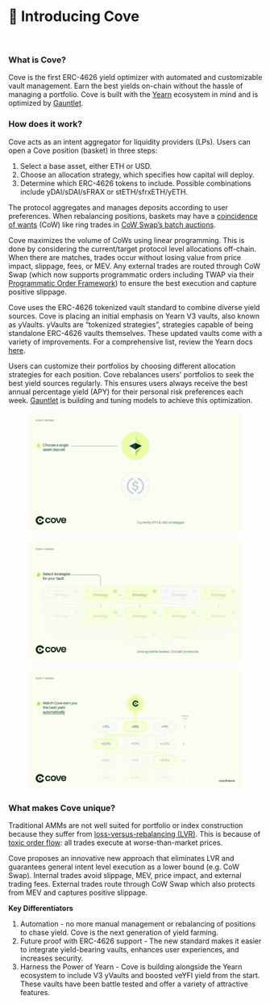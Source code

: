 # 🌊 Introducing Cove

<figure><img src=".gitbook/assets/banner (1).svg" alt=""><figcaption></figcaption></figure>

### What is Cove?

Cove is the first ERC-4626 yield optimizer with automated and customizable vault management. Earn the best yields on-chain without the hassle of managing a portfolio. Cove is built with the [Yearn](https://yearn.fi/) ecosystem in mind and is optimized by [Gauntlet](https://www.gauntlet.xyz/).

### How does it work?

Cove acts as an intent aggregator for liquidity providers (LPs). Users can open a Cove position (basket) in three steps:

1. Select a base asset, either ETH or USD.
2. Choose an allocation strategy, which specifies how capital will deploy.
3. Determine which ERC-4626 tokens to include. Possible combinations include yDAI/sDAI/sFRAX or stETH/sfrxETH/yETH.

The protocol aggregates and manages deposits according to user preferences. When rebalancing positions, baskets may have a [coincidence of wants](https://en.wikipedia.org/wiki/Coincidence\_of\_wants) (CoW) like ring trades in [CoW Swap’s batch auctions](https://docs.cow.fi/overview/coincidence-of-wants).

Cove maximizes the volume of CoWs using linear programming. This is done by considering the current/target protocol level allocations off-chain. When there are matches, trades occur without losing value from price impact, slippage, fees, or MEV. Any external trades are routed through CoW Swap (which now supports programmatic orders including TWAP via their [Programmatic Order Framework](https://blog.cow.fi/introducing-the-programmatic-order-framework-from-cow-protocol-088a14cb0375)) to ensure the best execution and capture positive slippage.

Cove uses the ERC-4626 tokenized vault standard to combine diverse yield sources. Cove is placing an initial emphasis on Yearn V3 vaults, also known as yVaults. yVaults are “tokenized strategies”, strategies capable of being standalone ERC-4626 vaults themselves. These updated vaults come with a variety of improvements. For a comprehensive list, review the Yearn docs [here](https://docs.yearn.fi/getting-started/products/yvaults/v3).

Users can customize their portfolios by choosing different allocation strategies for each position. Cove rebalances users' portfolios to seek the best yield sources regularly. This ensures users always receive the best annual percentage yield (APY) for their personal risk preferences each week. [Gauntlet](https://www.gauntlet.xyz/) is building and tuning models to achieve this optimization.

<figure><img src=".gitbook/assets/1.svg" alt=""><figcaption></figcaption></figure>

<figure><img src=".gitbook/assets/2.svg" alt=""><figcaption></figcaption></figure>

<figure><img src=".gitbook/assets/3.svg" alt=""><figcaption></figcaption></figure>

### What makes Cove unique?

Traditional AMMs are not well suited for portfolio or index construction because they suffer from [loss-versus-rebalancing (LVR)](https://a16zcrypto.com/posts/article/lvr-quantifying-the-cost-of-providing-liquidity-to-automated-market-makers/). This is because of [toxic order flow](https://insights.deribit.com/market-research/toxic-flow-its-sources-and-counter-strategies/): all trades execute at worse-than-market prices.

Cove proposes an innovative new approach that eliminates LVR and guarantees general intent level execution as a lower bound (e.g. CoW Swap). Internal trades avoid slippage, MEV, price impact, and external trading fees. External trades route through CoW Swap which also protects from MEV and captures positive slippage.

**Key Differentiators**

1. Automation - no more manual management or rebalancing of positions to chase yield. Cove is the next generation of yield farming.
2. Future proof with ERC-4626 support - The new standard makes it easier to integrate yield-bearing vaults, enhances user experiences, and increases security.
3. Harness the Power of Yearn - Cove is building alongside the Yearn ecosystem to include V3 yVaults and boosted veYFI yield from the start. These vaults have been battle tested and offer a variety of attractive features.
